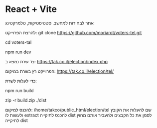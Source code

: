 # React + Vite

אתר לבחירות למחשב.
סטטיסטיקות, טלמרקטינג

להרצת הפרוייקט:
 git clone https://github.com/moriarot/voters-tel.git

 cd voters-tal

 npm run dev

 צד שרת נמצא ב: https://tak.co.il/election/index.php

הפרוייקט רץ בשרת במיקום:  https://tak.co.il/election/tel/

כדי לעלות לשרת:

npm run build 

zip -r build.zip ./dist

להכנס למיקום:
/home/takco/public_html/election/tel
שם להעלות את הקובץ ולעשות לו extract
להכנס לתיקייה dist 
לסמן את כל הקבצים ולהעביר אותם מחוץ לתיקייה dist

